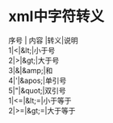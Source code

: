 # xml中字符转义

序号 | 内容 |转义|说明  
1|<|\&lt;|小于号  
2|>|\&gt;|大于号  
3|&|\&amp;|和  
4|'|\&apos;|单引号  
5|"|\&quot;|双引号  
1|<=|\&lt;=|小于等于  
2|>=|\&gt;=|大于等于  